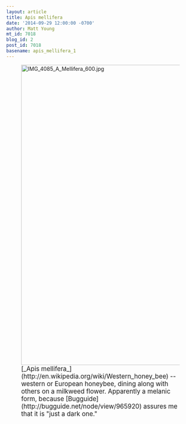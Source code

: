 ```yaml
---
layout: article
title: Apis mellifera
date: '2014-09-29 12:00:00 -0700'
author: Matt Young
mt_id: 7018
blog_id: 2
post_id: 7018
basename: apis_mellifera_1
---
```

<figure>
<img src="/PT/uploads/2014/IMG_4085_A_Mellifera_600.jpg" alt="IMG_4085_A_Mellifera_600.jpg" width="600" height="800" />
<figcaption markdown="span">
<big>[_Apis mellifera_](http://en.wikipedia.org/wiki/Western_honey_bee) -- western or European honeybee, dining along with others on a milkweed flower. Apparently a melanic form, because [Bugguide](http://bugguide.net/node/view/965920) assures me that it is "just a dark one."</big>

</figcaption>
</figure>
